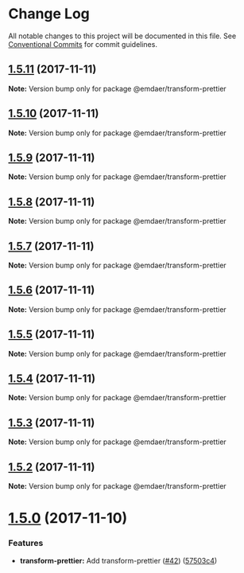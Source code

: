 # Change Log

All notable changes to this project will be documented in this file.
See [Conventional Commits](https://conventionalcommits.org) for commit guidelines.

<a name="1.5.11"></a>
## [1.5.11](https://github.com/emdaer/emdaer/compare/v1.5.10...v1.5.11) (2017-11-11)




**Note:** Version bump only for package @emdaer/transform-prettier

<a name="1.5.10"></a>
## [1.5.10](https://github.com/emdaer/emdaer/compare/v1.5.9...v1.5.10) (2017-11-11)




**Note:** Version bump only for package @emdaer/transform-prettier

<a name="1.5.9"></a>
## [1.5.9](https://github.com/emdaer/emdaer/compare/v1.5.8...v1.5.9) (2017-11-11)




**Note:** Version bump only for package @emdaer/transform-prettier

<a name="1.5.8"></a>
## [1.5.8](https://github.com/emdaer/emdaer/compare/v1.5.7...v1.5.8) (2017-11-11)




**Note:** Version bump only for package @emdaer/transform-prettier

<a name="1.5.7"></a>
## [1.5.7](https://github.com/emdaer/emdaer/compare/v1.5.6...v1.5.7) (2017-11-11)




**Note:** Version bump only for package @emdaer/transform-prettier

<a name="1.5.6"></a>
## [1.5.6](https://github.com/emdaer/emdaer/compare/v1.5.5...v1.5.6) (2017-11-11)




**Note:** Version bump only for package @emdaer/transform-prettier

<a name="1.5.5"></a>
## [1.5.5](https://github.com/emdaer/emdaer/compare/v1.5.4...v1.5.5) (2017-11-11)




**Note:** Version bump only for package @emdaer/transform-prettier

<a name="1.5.4"></a>
## [1.5.4](https://github.com/emdaer/emdaer/compare/v1.5.3...v1.5.4) (2017-11-11)




**Note:** Version bump only for package @emdaer/transform-prettier

<a name="1.5.3"></a>
## [1.5.3](https://github.com/emdaer/emdaer/compare/v1.5.2...v1.5.3) (2017-11-11)




**Note:** Version bump only for package @emdaer/transform-prettier

<a name="1.5.2"></a>
## [1.5.2](https://github.com/emdaer/emdaer/compare/v1.5.1...v1.5.2) (2017-11-11)




**Note:** Version bump only for package @emdaer/transform-prettier

<a name="1.5.0"></a>
# [1.5.0](https://github.com/emdaer/emdaer/compare/v1.4.0...v1.5.0) (2017-11-10)


### Features

* **transform-prettier:** Add transform-prettier ([#42](https://github.com/emdaer/emdaer/issues/42)) ([57503c4](https://github.com/emdaer/emdaer/commit/57503c4))
